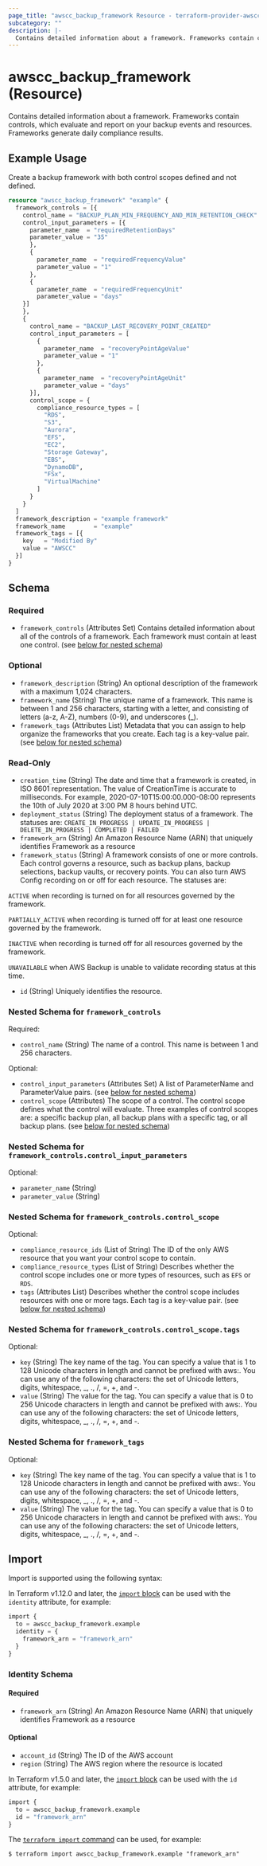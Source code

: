 ```yaml
---
page_title: "awscc_backup_framework Resource - terraform-provider-awscc"
subcategory: ""
description: |-
  Contains detailed information about a framework. Frameworks contain controls, which evaluate and report on your backup events and resources. Frameworks generate daily compliance results.
---
```


# awscc_backup_framework (Resource)

Contains detailed information about a framework. Frameworks contain controls, which evaluate and report on your backup events and resources. Frameworks generate daily compliance results.

## Example Usage

Create a backup framework with both control scopes defined and not defined.

```terraform
resource "awscc_backup_framework" "example" {
  framework_controls = [{
    control_name = "BACKUP_PLAN_MIN_FREQUENCY_AND_MIN_RETENTION_CHECK"
    control_input_parameters = [{
      parameter_name  = "requiredRetentionDays"
      parameter_value = "35"
      },
      {
        parameter_name  = "requiredFrequencyValue"
        parameter_value = "1"
      },
      {
        parameter_name  = "requiredFrequencyUnit"
        parameter_value = "days"
    }]
    },
    {
      control_name = "BACKUP_LAST_RECOVERY_POINT_CREATED"
      control_input_parameters = [
        {
          parameter_name  = "recoveryPointAgeValue"
          parameter_value = "1"
        },
        {
          parameter_name  = "recoveryPointAgeUnit"
          parameter_value = "days"
      }],
      control_scope = {
        compliance_resource_types = [
          "RDS",
          "S3",
          "Aurora",
          "EFS",
          "EC2",
          "Storage Gateway",
          "EBS",
          "DynamoDB",
          "FSx",
          "VirtualMachine"
        ]
      }
    }
  ]
  framework_description = "example framework"
  framework_name        = "example"
  framework_tags = [{
    key   = "Modified By"
    value = "AWSCC"
  }]
}
```

<!-- schema generated by tfplugindocs -->
## Schema

### Required

- `framework_controls` (Attributes Set) Contains detailed information about all of the controls of a framework. Each framework must contain at least one control. (see [below for nested schema](#nestedatt--framework_controls))

### Optional

- `framework_description` (String) An optional description of the framework with a maximum 1,024 characters.
- `framework_name` (String) The unique name of a framework. This name is between 1 and 256 characters, starting with a letter, and consisting of letters (a-z, A-Z), numbers (0-9), and underscores (_).
- `framework_tags` (Attributes List) Metadata that you can assign to help organize the frameworks that you create. Each tag is a key-value pair. (see [below for nested schema](#nestedatt--framework_tags))

### Read-Only

- `creation_time` (String) The date and time that a framework is created, in ISO 8601 representation. The value of CreationTime is accurate to milliseconds. For example, 2020-07-10T15:00:00.000-08:00 represents the 10th of July 2020 at 3:00 PM 8 hours behind UTC.
- `deployment_status` (String) The deployment status of a framework. The statuses are: `CREATE_IN_PROGRESS | UPDATE_IN_PROGRESS | DELETE_IN_PROGRESS | COMPLETED | FAILED`
- `framework_arn` (String) An Amazon Resource Name (ARN) that uniquely identifies Framework as a resource
- `framework_status` (String) A framework consists of one or more controls. Each control governs a resource, such as backup plans, backup selections, backup vaults, or recovery points. You can also turn AWS Config recording on or off for each resource. The statuses are:

`ACTIVE` when recording is turned on for all resources governed by the framework.

`PARTIALLY_ACTIVE` when recording is turned off for at least one resource governed by the framework.

`INACTIVE` when recording is turned off for all resources governed by the framework.

`UNAVAILABLE` when AWS Backup is unable to validate recording status at this time.
- `id` (String) Uniquely identifies the resource.

<a id="nestedatt--framework_controls"></a>
### Nested Schema for `framework_controls`

Required:

- `control_name` (String) The name of a control. This name is between 1 and 256 characters.

Optional:

- `control_input_parameters` (Attributes Set) A list of ParameterName and ParameterValue pairs. (see [below for nested schema](#nestedatt--framework_controls--control_input_parameters))
- `control_scope` (Attributes) The scope of a control. The control scope defines what the control will evaluate. Three examples of control scopes are: a specific backup plan, all backup plans with a specific tag, or all backup plans. (see [below for nested schema](#nestedatt--framework_controls--control_scope))

<a id="nestedatt--framework_controls--control_input_parameters"></a>
### Nested Schema for `framework_controls.control_input_parameters`

Optional:

- `parameter_name` (String)
- `parameter_value` (String)


<a id="nestedatt--framework_controls--control_scope"></a>
### Nested Schema for `framework_controls.control_scope`

Optional:

- `compliance_resource_ids` (List of String) The ID of the only AWS resource that you want your control scope to contain.
- `compliance_resource_types` (List of String) Describes whether the control scope includes one or more types of resources, such as `EFS` or `RDS`.
- `tags` (Attributes List) Describes whether the control scope includes resources with one or more tags. Each tag is a key-value pair. (see [below for nested schema](#nestedatt--framework_controls--control_scope--tags))

<a id="nestedatt--framework_controls--control_scope--tags"></a>
### Nested Schema for `framework_controls.control_scope.tags`

Optional:

- `key` (String) The key name of the tag. You can specify a value that is 1 to 128 Unicode characters in length and cannot be prefixed with aws:. You can use any of the following characters: the set of Unicode letters, digits, whitespace, _, ., /, =, +, and -.
- `value` (String) The value for the tag. You can specify a value that is 0 to 256 Unicode characters in length and cannot be prefixed with aws:. You can use any of the following characters: the set of Unicode letters, digits, whitespace, _, ., /, =, +, and -.




<a id="nestedatt--framework_tags"></a>
### Nested Schema for `framework_tags`

Optional:

- `key` (String) The key name of the tag. You can specify a value that is 1 to 128 Unicode characters in length and cannot be prefixed with aws:. You can use any of the following characters: the set of Unicode letters, digits, whitespace, _, ., /, =, +, and -.
- `value` (String) The value for the tag. You can specify a value that is 0 to 256 Unicode characters in length and cannot be prefixed with aws:. You can use any of the following characters: the set of Unicode letters, digits, whitespace, _, ., /, =, +, and -.

## Import

Import is supported using the following syntax:

In Terraform v1.12.0 and later, the [`import` block](https://developer.hashicorp.com/terraform/language/import) can be used with the `identity` attribute, for example:

```terraform
import {
  to = awscc_backup_framework.example
  identity = {
    framework_arn = "framework_arn"
  }
}
```

<!-- schema generated by tfplugindocs -->
### Identity Schema

#### Required

- `framework_arn` (String) An Amazon Resource Name (ARN) that uniquely identifies Framework as a resource

#### Optional

- `account_id` (String) The ID of the AWS account
- `region` (String) The AWS region where the resource is located

In Terraform v1.5.0 and later, the [`import` block](https://developer.hashicorp.com/terraform/language/import) can be used with the `id` attribute, for example:

```terraform
import {
  to = awscc_backup_framework.example
  id = "framework_arn"
}
```

The [`terraform import` command](https://developer.hashicorp.com/terraform/cli/commands/import) can be used, for example:

```shell
$ terraform import awscc_backup_framework.example "framework_arn"
```